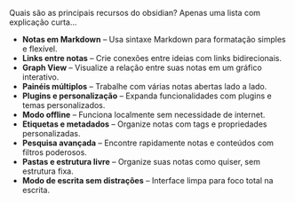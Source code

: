 Quais são as principais recursos do obsidian? Apenas uma lista com explicação curta...

- **Notas em Markdown** – Usa sintaxe Markdown para formatação simples e flexível.
- **Links entre notas** – Crie conexões entre ideias com links bidirecionais.
- **Graph View** – Visualize a relação entre suas notas em um gráfico interativo.
- **Painéis múltiplos** – Trabalhe com várias notas abertas lado a lado.
- **Plugins e personalização** – Expanda funcionalidades com plugins e temas personalizados.
- **Modo offline** – Funciona localmente sem necessidade de internet.
- **Etiquetas e metadados** – Organize notas com tags e propriedades personalizadas.
- **Pesquisa avançada** – Encontre rapidamente notas e conteúdos com filtros poderosos.
- **Pastas e estrutura livre** – Organize suas notas como quiser, sem estrutura fixa.
- **Modo de escrita sem distrações** – Interface limpa para foco total na escrita.

